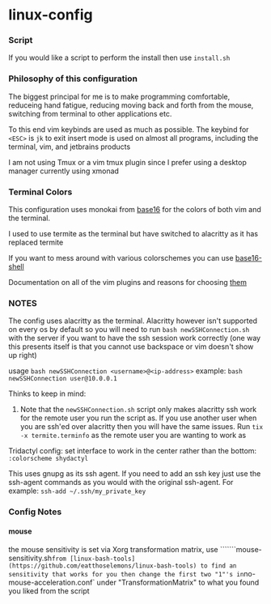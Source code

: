 # linux-config

### Script

If you would like a script to perform the install then use `install.sh`

### Philosophy of this configuration

The biggest principal for me is to make programming comfortable, reduceing hand fatigue, reducing moving back and forth from the mouse, switching from terminal to other applications etc.

To this end vim keybinds are used as much as possible. The keybind for `<ESC>` is `jk` to exit insert mode is used on almost all programs, including the terminal, vim, and jetbrains products

I am not using Tmux or a vim tmux plugin since I prefer using a desktop manager currently using xmonad


### Terminal Colors

This configuration uses monokai from [base16](http://chriskempson.com/projects/base16/ ) for the colors of both vim and the terminal.

I used to use termite as the terminal but have switched to alacritty as it has replaced termite

If you want to mess around with various colorschemes you can use [base16-shell](https://github.com/chriskempson/base16-shell )


Documentation on all of the vim plugins and reasons for choosing [them](https://github.com/eatthoselemons/linux-config/notes/blob/master/vim-plugin-reasoning.md )

### NOTES

The config uses alacritty as the terminal. Alacritty however isn't supported on every os by default so you will need to run `bash newSSHConnection.sh` with the server if you want to have the ssh session work correctly (one way this presents itself is that you cannot use backspace or vim doesn't show up right)

usage `bash newSSHConnection <username>@<ip-address>`
example: `bash newSSHConnection user@10.0.0.1`


Thinks to keep in mind:
1. Note that the `newSSHConnection.sh` script only makes alacritty ssh work for the remote user you run the script as. If you use another user when you are ssh'ed over alacritty then you will have the same issues. Run `tix -x termite.terminfo` as the remote user you are wanting to work as

Tridactyl config:
set interface to work in the center rather than the bottom:
`:colorscheme shydactyl`

This uses gnupg as its ssh agent. If you need to add an ssh key just use the ssh-agent commands as you would with the original ssh-agent.
For example:
`ssh-add ~/.ssh/my_private_key`

### Config Notes
#### mouse
the mouse sensitivity is set via Xorg transformation matrix, use ```````mouse-sensitivity.sh` from [linux-bash-tools](https://github.com/eatthoselemons/linux-bash-tools) to find an sensitivity that works for you then change the first two "1"'s in `no-mouse-acceleration.conf` under "TransformationMatrix" to what you found you liked from the script
